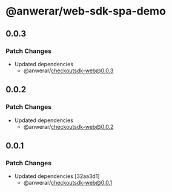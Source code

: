 # @anwerar/web-sdk-spa-demo

## 0.0.3

### Patch Changes

-   Updated dependencies
    -   @anwerar/checkoutsdk-web@0.0.3

## 0.0.2

### Patch Changes

-   Updated dependencies
    -   @anwerar/checkoutsdk-web@0.0.2

## 0.0.1

### Patch Changes

-   Updated dependencies [32aa3d1]
    -   @anwerar/checkoutsdk-web@0.0.1
